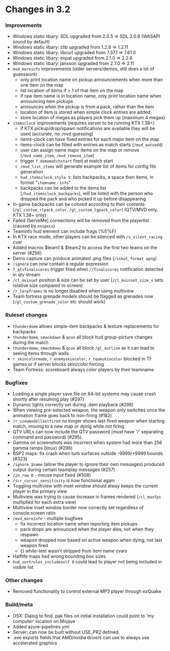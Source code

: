 # Changes in 3.2

### Improvements

- Windows static libary: SDL upgraded from 2.0.5 => SDL 2.0.8 (WASAPI sound by default)
- Windows static libary: zlib upgraded from 1.2.8 => 1.2.11
- Windows static libary: libcurl upgraded from 7.37.1 => 7.61.0
- Windows static libary: expat upgraded from 2.1.0 => 2.2.6
- Windows static libary: jansson upgraded from 2.7.0 => 2.11
- `mvd_moreinfo` improvements (older servers/demos, still does a lot of guesswork)
  - only print location name on pickup announcements when more than one item on the map
  - list location of items if > 1 of that item on the map
  - if raw item name is in location name, only print location name when announcing item pickups
  - announces when the pickup is from a pack, rather than the item
  - location of item is stored when simple clock entries are added
  - store location of megas as players pick them up (maximum 4 megas)
- `itemsclock` improvements (requires server to be running KTX 1.38+)
  - if KTX pickup/drop/spawn notifications are available they will be used (accurate, no .mvd guessing)
  - items-clock can have fixed entries for each major item on the map
  - items-clock can be filled with entries as match starts (`/mvd_autoadd`)
  - user can assign name major items on the map or remove (`/mvd_name_item`, `/mvd_remove_item`)
  - trigger `f_demomatchstart` fired at match start
  - `/mvd_list_items` will generate example list of items for config file generation
  - `hud_itemsclock_style 5`: lists backpacks, a space then items, in format "`itemname` : `info`"
  - backpacks can be added to the items list (`/hud_itemsclock_backpacks`), will be listed with the person who dropped the pack and who picked it up before disappearing
- In-game backpacks can be colored according to their contents (`/gl_custom_rlpack_color`, `/gl_custom_lgpack_color`) (QTV/MVD only, KTX 1.38+ only)
- Failed [ServeMe] connections will be removed from the playerlist (caused by `nospecs`)
- Teaminfo hud element can include frags (%f/%F)
- In KTX race mode, other players can be silenced with `/s_silent_racing` cvar
- Added macros $team1 & $team2 to access the first two teams on the server (#256)
- Demo capture can produce animated .png files (`/sshot_format apng`)
- `/ignore` can now contain a regular expression
- `f_qtvfinalscores` trigger fired when `//finalscores` notification detected in qtv stream
- `/cl_mvinset` position & size can be set by user (`/cl_mvinset_size_x` sets relative size compared to screen)
- `/r_lerpframes` is no longer disabled when using multiview
- Team fortress grenade models should be flagged as grenades now (`/gl_custom_grenade_color` etc should work)

### Ruleset changes

- `thunderdome` allows simple-item backpacks & texture replacements for backpacks
- `thunderdome`, `smackdown` & `qcon` all block hud group-picture changes during the match
- `thunderdome`, `smackdown` & `qcon` all block `/gl_outline` as it can lead to seeing items through walls
- `r_skincolormode`, `r_enemyskincolor`, `r_teamskincolor` blocked in TF games or if server blocks skin/color forcing
- Team Fortress: scoreboard always color players by their teamname

### Bugfixes

- Loading a single player save file on 64-bit systems may cause crash shortly after resuming play (#297)
- Dynamic lights correctly set during .dem playback (#298)
- When viewing pre-selected weapon, the weapon only switches once the animation frame goes back to non-firing (#182)
- `/r_viewmodellastfired` no longer shows last-fired weapon when starting match, moving to a new map or dying while not firing
- QTV URLs can now include the QTV password (must have '/' separating command and password) (#295)
- Gamma on screenshots was incorrect when system had more than 256 gamma ramps (linux) (#296)
- BSP2 maps: fix crash when turb surfaces outside -9999/+9999 bounds (#323)
- `/ignore $name` (allow the player to ignore their own messages) produced output during certain teamplay messages (#257)
- `/in_raw 0` - mouse input fixed (#308)
- `/scr_cursor_sensitivity` is now functional again
- Toggling multiview with inset window should alway keeps the current player in the primary view
- Multiview was trying to cause increase in frames rendered (`/cl_maxfps` multiplied for each extra view)
- Multiview inset window border now correctly set regardless of console:screen ratio
- `/mvd_moreinfo` - multiple bugfixes
  - fix incorrect location name when reporting item pickups
  - pack drops are announced when the player dies, not when they respawn
  - weapon dropped now based on active weapon when dying, not last weapon fired
  - {} white-text wasn't stripped from item name cvars
- Halflife maps had wrong bounding box sizes
- `hud_sortrules_includeself 0` could lead to player not being included in visible list

### Other changes

- Removed functionality to control external MP3 player through ezQuake

### Build/meta

- OSX: Dialog to find .pak files on initial installation could point to 'my computer' location on Mojave
- Added azure-pipelines.yml
- Server: can now be built without USE_PR2 defined
- .exe exports fields that AMD/nvidia drivers can use to always use accelerated graphics
